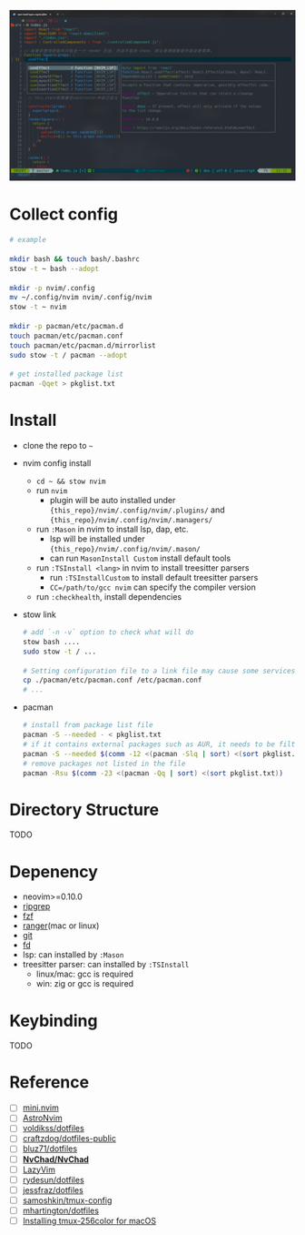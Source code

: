 
![dotfile-11](./image/dotfile-11.png)

# Collect config

```bash
# example

mkdir bash && touch bash/.bashrc
stow -t ~ bash --adopt

mkdir -p nvim/.config
mv ~/.config/nvim nvim/.config/nvim
stow -t ~ nvim

mkdir -p pacman/etc/pacman.d
touch pacman/etc/pacman.conf
touch pacman/etc/pacman.d/mirrorlist
sudo stow -t / pacman --adopt

# get installed package list
pacman -Qqet > pkglist.txt
```

# Install

- clone the repo to `~`
- nvim config install
  - `cd ~ && stow nvim`
  - run `nvim`
    - plugin will be auto installed under `{this_repo}/nvim/.config/nvim/.plugins/` and `{this_repo}/nvim/.config/nvim/.managers/`
  - run `:Mason` in nvim to install lsp, dap, etc.
    - lsp will be installed under `{this_repo}/nvim/.config/nvim/.mason/`
    - can run `MasonInstall Custom` install default tools
  - run `:TSInstall <lang>` in nvim to install treesitter parsers
    - run `:TSInstallCustom` to install default treesitter parsers
    - `CC=/path/to/gcc nvim` can specify the compiler version
  - run `:checkhealth`, install dependencies
- stow link

  ```bash
  # add `-n -v` option to check what will do
  stow bash ....
  sudo stow -t / ...

  # Setting configuration file to a link file may cause some services to fail, like archlinux-keyring-wkd-sync.service
  cp ./pacman/etc/pacman.conf /etc/pacman.conf
  # ...
  ```
- pacman

  ```bash
  # install from package list file
  pacman -S --needed - < pkglist.txt
  # if it contains external packages such as AUR, it needs to be filtered before execution.
  pacman -S --needed $(comm -12 <(pacman -Slq | sort) <(sort pkglist.txt))
  # remove packages not listed in the file
  pacman -Rsu $(comm -23 <(pacman -Qq | sort) <(sort pkglist.txt))
  ```

# Directory Structure

TODO

# Depenency

- neovim>=0.10.0
- [ripgrep](https://github.com/BurntSushi/ripgrep)
- [fzf](https://github.com/junegunn/fzf)
- [ranger](https://github.com/ranger/ranger)(mac or linux)
- [git](https://git-scm.com/)
- [fd](https://github.com/sharkdp/fd)
- lsp: can installed by `:Mason`
- treesitter parser: can installed by `:TSInstall`
  - linux/mac: gcc is required
  - win: zig or gcc is required

# Keybinding

TODO

# Reference

- [ ] [mini.nvim](https://github.com/echasnovski/mini.nvim)
- [ ] [AstroNvim](https://github.com/AstroNvim/AstroNvim)
- [ ] [voldikss/dotfiles](https://github.com/voldikss/dotfiles/blob/dev/nvim/init.vim)
- [ ] [craftzdog/dotfiles-public](https://github.com/craftzdog/dotfiles-public)
- [ ] [bluz71/dotfiles](https://github.com/bluz71/dotfiles/blob/master/vim/lua/plugin/lsp-config.lua)
- [ ] **[NvChad/NvChad](https://github.com/NvChad/NvChad)**
- [ ] [LazyVim](https://github.com/LazyVim/LazyVim)
- [ ] [rydesun/dotfiles](https://github.com/rydesun/dotfiles)
- [ ] [jessfraz/dotfiles](https://github.com/jessfraz/dotfiles)
- [ ] [samoshkin/tmux-config](https://github.com/samoshkin/tmux-config)
- [ ] [mhartington/dotfiles](https://github.com/mhartington/dotfiles)
- [ ] [Installing tmux-256color for macOS](https://gist.github.com/bbqtd/a4ac060d6f6b9ea6fe3aabe735aa9d95)
